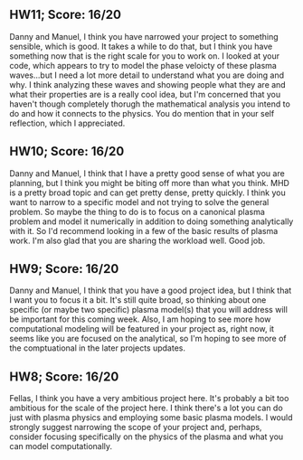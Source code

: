 ## HW11; Score: 16/20

Danny and Manuel, I think you have narrowed your project to something sensible, which is good. It takes a while to do that, but I think you have something now that is the right scale for you to work on. I looked at your code, which appears to try to model the phase veloicty of these plasma waves...but I need a lot more detail to understand what you are doing and why. I think analyzing these waves and showing people what they are and what their properties are is a really cool idea, but I'm concerned that you haven't though completely thorugh the mathematical analysis you intend to do and how it connects to the physics. You do mention that in your self reflection, which I appreciated.


## HW10; Score: 16/20

Danny and Manuel, I think that I have a pretty good sense of what you are planning, but I think you might be biting off more than what you think. MHD is a pretty broad topic and can get pretty dense, pretty quickly. I think you want to narrow to a specific model and not trying to solve the general problem. So maybe the thing to do is to focus on a canonical plasma problem and model it numerically in addition to doing something analytically with it. So I'd recommend looking in a few of the basic results of plasma work. I'm also glad that you are sharing the workload well. Good job.


## HW9; Score: 16/20

Danny and Manuel, I think that you have a good project idea, but I think that I want you to focus it a bit. It's still quite broad, so thinking about one specific (or maybe two specific) plasma model(s) that you will address will be important for this coming week. Also, I am hoping to see more how computational modeling will be featured in your project as, right now, it seems like you are focused on the analytical, so I'm hoping to see more of the comptuational in the later projects updates.

##  HW8; Score: 16/20

Fellas, I think you have a very ambitious project here. It's probably a bit too ambitious for the scale of the project here. I think there's a lot you can do just with plasma physics and employing some basic plasma models. I would strongly suggest narrowing the scope of your project and, perhaps, consider focusing specifically on the physics of the plasma and what you can model computationally.
